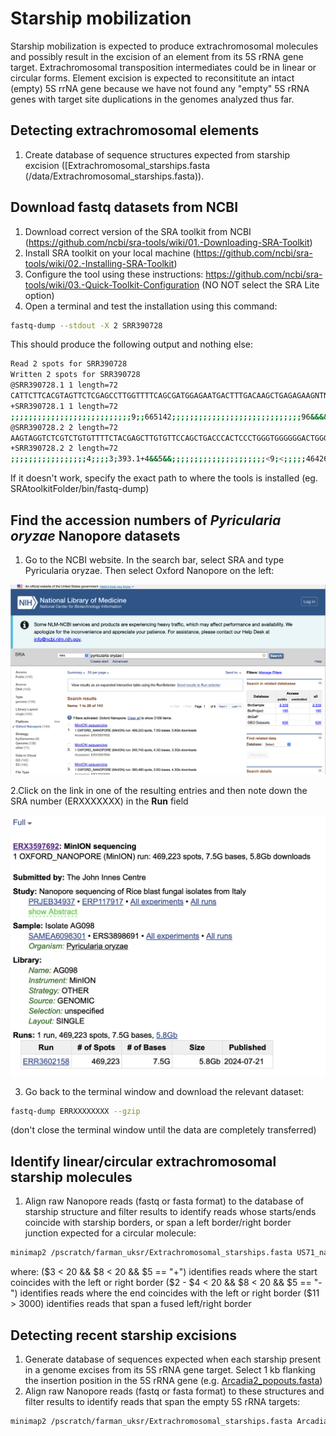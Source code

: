 # Starship mobilization
Starship mobilization is expected to produce extrachromosomal molecules and possibly result in the excision of an element from its 5S rRNA gene target. Extrachromosomal transposition intermediates could be in linear or circular forms. Element excision is expected to reconsititute an intact (empty) 5S rrNA gene because we have not found any "empty" 5S rRNA genes with target site duplications in the genomes analyzed thus far.

## Detecting extrachromosomal elements
1. Create database of sequence structures expected from starship excision ([Extrachromosomal_starships.fasta (/data/Extrachromosomal_starships.fasta)).

## Download fastq datasets from NCBI
1. Download correct version of the SRA toolkit from NCBI (https://github.com/ncbi/sra-tools/wiki/01.-Downloading-SRA-Toolkit)
2. Install SRA toolkit on your local machine (https://github.com/ncbi/sra-tools/wiki/02.-Installing-SRA-Toolkit)
3. Configure the tool using these instructions: https://github.com/ncbi/sra-tools/wiki/03.-Quick-Toolkit-Configuration (NO NOT select the SRA Lite option)
4. Open a terminal and test the installation using this command:
```bash
fastq-dump --stdout -X 2 SRR390728
```
This should produce the following output and nothing else:
```bash
Read 2 spots for SRR390728
Written 2 spots for SRR390728
@SRR390728.1 1 length=72
CATTCTTCACGTAGTTCTCGAGCCTTGGTTTTCAGCGATGGAGAATGACTTTGACAAGCTGAGAGAAGNTNC
+SRR390728.1 1 length=72
;;;;;;;;;;;;;;;;;;;;;;;;;;;9;;665142;;;;;;;;;;;;;;;;;;;;;;;;;;;;;96&&&&(
@SRR390728.2 2 length=72
AAGTAGGTCTCGTCTGTGTTTTCTACGAGCTTGTGTTCCAGCTGACCCACTCCCTGGGTGGGGGGACTGGGT
+SRR390728.2 2 length=72
;;;;;;;;;;;;;;;;;4;;;;3;393.1+4&&5&&;;;;;;;;;;;;;;;;;;;;;<9;<;;;;;464262
```
If it doesn't work, specify the exact path to where the tools is installed (eg. SRAtoolkitFolder/bin/fastq-dump)
## Find the accession numbers of _Pyricularia oryzae_ Nanopore datasets
1. Go to the NCBI website. In the search bar, select SRA and type Pyricularia oryzae. Then select Oxford Nanopore on the left:

![NCBI](/data/NCBI.png)

2.Click on the link in one of the resulting entries and then note down the SRA number (ERXXXXXXX) in the **Run** field

![SRA.png](/data/SRA.png)

3. Go back to the terminal window and download the relevant dataset:
```bash
fastq-dump ERRXXXXXXXX --gzip
```
(don't close the terminal window until the data are completely transferred)

## Identify linear/circular extrachromosomal starship molecules
1. Align raw Nanopore reads (fastq or fasta format) to the database of starship structure and filter results to identify reads whose starts/ends coincide with starship borders, or span a left border/right border junction expected for a circular molecule:
```bash
minimap2 /pscratch/farman_uksr/Extrachromosomal_starships.fasta US71_nanopore.fastq.gz | awk '($3 < 20 && $8 < 20 && $5 == "+") || ($2 - $4 <20 && $8<20 && $5 == "-") || ($11 > 3000)'
```
where:
($3 < 20 && $8 < 20 && $5 == "+") identifies reads where the start coincides with the left or right border
($2 - $4 < 20 && $8 < 20 && $5 == "-") identifies reads where the end coincides with the left or right border
($11 > 3000) identifies reads that span a fused left/right border

## Detecting recent starship excisions
1. Generate database of sequences expected when each starship present in a genome excises from its 5S rRNA gene target. Select 1 kb flanking the insertion position in the 5S rRNA gene (e.g. [Arcadia2_popouts.fasta](/data/Arcadia2_popouts.fasta))
2. Align raw Nanopore reads (fastq or fasta format) to these structures and filter results to identify reads that span the empty 5S rRNA targets:
```bash
minimap2 /pscratch/farman_uksr/Extrachromosomal_starships.fasta Arcadia2_nanopore.fastq.gz | awk '$11 > 1500'
```
